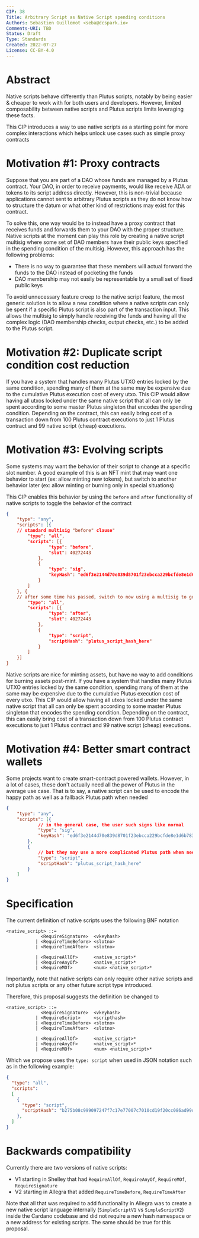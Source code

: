 ```yaml
---
CIP: 38
Title: Arbitrary Script as Native Script spending conditions
Authors: Sebastien Guillemot <seba@dcspark.io>
Comments-URI: TBD
Status: Draft
Type: Standards
Created: 2022-07-27
License: CC-BY-4.0
---
```


# Abstract

Native scripts behave differently than Plutus scripts, notably by being easier & cheaper to work with for both users and developers. However, limited composability between native scripts and Plutus scripts limits leveraging these facts.

This CIP introduces a way to use native scripts as a starting point for more complex interactions which helps unlock use cases such as simple proxy contracts

# Motivation #1: Proxy contracts

Suppose that you are part of a DAO whose funds are managed by a Plutus contract. Your DAO, in order to receive payments, would like receive ADA or tokens to its script address directly. However, this is non-trivial because applications cannot sent to arbitrary Plutus scripts as they do not know how to structure the datum or what other kind of restrictions may exist for this contract.

To solve this, one way would be to instead have a proxy contract that receives funds and forwards them to your DAO with the proper structure. Native scripts at the moment can play this role by creating a native script multisig where some set of DAO members have their public keys specified in the spending condition of the multisig. However, this approach has the following problems:

- There is no way to guarantee that these members will actual forward the funds to the DAO instead of pocketing the funds
- DAO membership may not easily be representable by a small set of fixed public keys

To avoid unnecessary feature creep to the native script feature, the most generic solution is to allow a new condition where a native scripts can only be spent if a specific Plutus script is also part of the transaction input. This allows the multisig to simply handle receiving the funds and having all the complex logic (DAO membership checks, output checks, etc.) to be added to the Plutus script.

# Motivation #2: Duplicate script condition cost reduction

If you have a system that handles many Plutus UTXO entries locked by the same condition, spending many of them at the same may be expensive due to the cumulative Plutus execution cost of every utxo. This CIP would allow having all utxos locked under the same native script that all can only be spent according to some master Plutus singleton that encodes the spending condition. Depending on the contract, this can easily bring cost of a transaction down from 100 Plutus contract executions to just 1 Plutus contract and 99 native script (cheap) executions.

# Motivation #3: Evolving scripts

Some systems may want the behavior of their script to change at a specific slot number. A good example of this is an NFT mint that may want one behavior to start (ex: allow minting new tokens), but switch to another behavior later (ex: allow minting or burning only in special situations)

This CIP enables this behavior by using the `before` and `after` functionality of native scripts to toggle the behavior of the contract

```json
{
	"type": "any",
	"scripts": [{
    // standard multisig "before" clause"
		"type": "all",
		"scripts": [{
				"type": "before",
				"slot": 40272443
			},
			{
				"type": "sig",
				"keyHash": "ed6f3e2144d70e839d8701f23ebcca229bcfde8e1d6b7838bda11ac8"
			}
		]
	}, {
    // after some time has passed, switch to now using a multisig to govern the mint/burn behavior
		"type": "all",
		"scripts": [{
				"type": "after",
				"slot": 40272443
			},
			{
				"type": "script",
				"scriptHash": "plutus_script_hash_here"
			}
		]
	}]
}
```

Native scripts are nice for minting assets, but have no way to add conditions for burning assets post-mint. 
If you have a system that handles many Plutus UTXO entries locked by the same condition, spending many of them at the same may be expensive due to the cumulative Plutus execution cost of every utxo. This CIP would allow having all utxos locked under the same native script that all can only be spent according to some master Plutus singleton that encodes the spending condition. Depending on the contract, this can easily bring cost of a transaction down from 100 Plutus contract executions to just 1 Plutus contract and 99 native script (cheap) executions.

# Motivation #4: Better smart contract wallets

Some projects want to create smart-contract powered wallets. However, in a lot of cases, these don't actually need all the power of Plutus in the average use case. That is to say, a native script can be used to encode the happy path as well as a fallback Plutus path when needed

```json
{
	"type": "any",
	"scripts": [{
	  		// in the general case, the user such signs like normal
			"type": "sig",
			"keyHash": "ed6f3e2144d70e839d8701f23ebcca229bcfde8e1d6b7838bda11ac8"
		},
		{
		    // but they may use a more complicated Plutus path when needed
			"type": "script",
			"scriptHash": "plutus_script_hash_here"
		}
	]
}
```

# Specification

The current definition of native scripts uses the following BNF notation

```BNF
<native_script> ::=
             <RequireSignature>  <vkeyhash>
           | <RequireTimeBefore> <slotno>
           | <RequireTimeAfter>  <slotno>

           | <RequireAllOf>      <native_script>*
           | <RequireAnyOf>      <native_script>*
           | <RequireMOf>        <num> <native_script>*
```

Importantly, note that native scripts can only require other native scripts and not plutus scripts or any other future script type introduced.

Therefore, this proposal suggests the definition be changed to

```BNF
<native_script> ::=
             <RequireSignature>  <vkeyhash>
           | <RequireScript>     <scripthash>
           | <RequireTimeBefore> <slotno>
           | <RequireTimeAfter>  <slotno>

           | <RequireAllOf>      <native_script>*
           | <RequireAnyOf>      <native_script>*
           | <RequireMOf>        <num> <native_script>*
```

Which we propose uses the `type: script` when used in JSON notation such as in the following example:

```json
{
  "type": "all",
  "scripts":
  [
    {
      "type": "script",
      "scriptHash": "b275b08c999097247f7c17e77007c7010cd19f20cc086ad99d398538"
    },
  ]
}
```

# Backwards compatibility

Currently there are two versions of native scripts:

- V1 starting in Shelley that had `RequireAllOf`, `RequireAnyOf`, `RequireMOf`, `RequireSignature`
- V2 starting in Allegra that added `RequireTimeBefore`, `RequireTimeAfter`

Note that all that was required to add functionality in Allegra was to create a new native script language internally (`SimpleScriptV1` vs `SimpleScriptV2`) inside the Cardano codebase and did not require a new hash namespace or a new address for existing scripts. The same should be true for this proposal.
